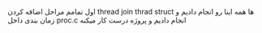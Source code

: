 اول تمامم مراحل اضافه کردن thread join thrad struct ها همه اینا رو انجام دادیم و زمان بندی داخل proc.c انجام دادیم و پروژه درست کار میکنه
